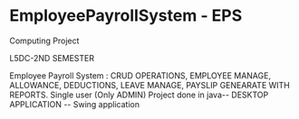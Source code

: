 # EmployeePayrollSystem - EPS
Computing Project

L5DC-2ND SEMESTER

Employee Payroll System : CRUD OPERATIONS, EMPLOYEE MANAGE, ALLOWANCE, DEDUCTIONS, LEAVE MANAGE, PAYSLIP GENEARATE WITH REPORTS.
                           Single user (Only ADMIN) 
                           Project done in java-- DESKTOP APPLICATION -- Swing application
                           
                           
